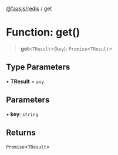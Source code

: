 [@faasjs/redis](../README.md) / get

# Function: get()

> **get**\<`TResult`\>(`key`): `Promise`\<`TResult`\>

## Type Parameters

• **TResult** = `any`

## Parameters

• **key**: `string`

## Returns

`Promise`\<`TResult`\>
